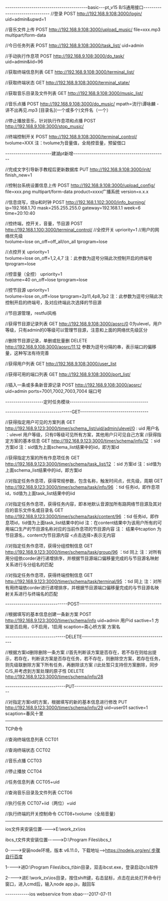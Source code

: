 
-----------------------------------------basic---pt_v15 B/S通用接口-------------------------------
//登录
POST http://192.168.9.108:3000/login/
uid=admin&upwd=1

//音乐文件上传
POST http://192.168.9.108:3000/upload_music/
file=xxx.mp3  multipart/form-data

//今日任务列表
POST http://192.168.9.108:3000/task_list/
uid=admin

//手动执行作息项
POST http://192.168.9.108:3000/do_task/
uid=admin&iid=96

//获取终端信息列表
GET http://192.168.9.108:3000/terminal_list/

//获取终端状态
GET http://192.168.9.108:3000/terminal_state/

//获取音乐目录及文件列表
GET http://192.168.9.108:3000/music_list/

//音乐点播
POST http://192.168.9.108:3000/do_music/
mpath=流行\谭咏麟 - 讲不出再见.mp3   [目录名\](一个或多个)文件名（一个）

//停止播放音乐，针对执行作息项和点播
POST http://192.168.9.108:3000/stop_music/

//终端控制开关
POST http://192.168.9.108:3000/terminal_control/
tvolume=XXX    注：tvolume为音量值，全局控音量，预留借口

-----------------------建湖pt新增----------------------------------------------


//完成文字引导新手教程后更新数据库
PUT http://192.168.9.108:3000/init/
finish_new=1

//控制台系统设置信息上传
POST http://192.168.9.108:3000/upload_config/
file=xxx.png multipart/form-data
product=xxxx广播系统
version=x.x.x

//信息烧写，烧ip和时钟
POST http://192.168.1.102:3000/info_burning/
ip=192.168.1.70
mask=255.255.255.0
gateway=192.168.1.1
week=6
time=20:10:40

//控终端，控开关，音量，节目源
POST http://192.168.1.100:3000/terminal_control/
//全控开关
upriority=1 //用户的网络优先级  
tvolume=lose
on_off=off_all/on_all
tprogram=lose

//点控开关
upriority=1  
tvolume=lose
on_off=1,2,4,7   注：此参数为逗号分隔此次控制开启的终端号
tprogram=lose

//控音量（全控）
upriority=1  
tvolume=40
on_off=lose
tprogram=lose

//控节目源
upriority=1  
tvolume=lose
on_off=lose
tprogram=2p11,4p8,7p2  注：此参数为逗号分隔此次控制开启的终端号，及对应终端此次选择的节目源

//节目源管理，restful风格

//获得节目源记录列表
GET http://192.168.9.108:3000/aosrc/0
0为ulevel，用户等级，只有admin的0等级可以管理节目源，注意和上面的网络优先级区分

//删除节目源记录，单删或批量删
DELETE http://192.168.9.108:3000/aosrc/11,12
参数为逗号分隔的串，表示端口的偏移量，这种写法有待完善

//获得用户列表
GET http://192.168.9.108:3000/user_list

//获得可用的端口列表
GET http://192.168.9.108:3000/port_list/

//插入一条或多条新音源记录
POST http://192.168.9.108:3000/aosrc/
uid=admin
ports=7001,7002,7003,7004  端口号

-------------------定时任务模块---------------------------------------

---------------------------------GET----------------------------------

//获得指定用户可见的方案列表
GET http://192.168.9.123:3000/timer/schema_list/uid/admin/ulevel/0
: uid 用户名 
：ulevel 用户等级，只有0等级可见所有方案，其他用户只可见自己方案
//获得指定方案的基本信息
GET http://192.168.9.123:3000/timer/schema/info/12
：sid 方案id   注：sid值为上面schema_list结果中的iid，即方案id

//获得指定方案的所有作息项任务
GET http://192.168.9.123:3000/timer/schema/task_list/12
：sid 方案id   注：sid值为上面schema_list结果中的iid，即方案id

//对指定任务作息项，获得常规参数，包含名称，触发时间点，优先级，周期
GET http://192.168.9.123:3000/timer/schema/task/info/96
：tid 任务id，即作息项id，tid值为上面task_list结果中的iid

//对指定任务作息项，获得任务内容，即本地默认音源加所有路网络节目源及其对应的音乐文件名或目录名
GET http://192.168.9.123:3000/timer/schema/task/content/96
：tid 任务id，即作息项id，tid值为上面task_list结果中的iid
注：在content结果中为该用户所有的可用端口生产的节目源名称对应的当前作息项的节目源内容
注： 结果中tcaption 为节目源名，content为节目源内容 <点击选择>表示无内容

//对指定任务作息项，获得分组控制信息
GET http://192.168.9.123:3000/timer/schema/task/group/96
：tid 同上  注：对所有用分组依corder进行递增排序，并根据节目源端口偏移量完成的与节目源名映射关系进行与分组名的匹配

//对指定任务作息项，获得终端控制信息
GET http://192.168.9.123:3000/timer/schema/task/terminal/95
：tid 同上  注：对所有用终端依corder进行递增排序，并根据节目源端口偏移量完成的与节目源名映射关系进行与终端名的匹配



-------------------------------POST-----------------------------------------

//根据填写的基本信息创建一条新方案
POST http://192.168.9.123:3000/timer/schema/info
uid=admin  用户id
sactive=1  方案是否启用，0不启用，1启用
scaption=斋心桥方案  方案名

------------------------------DELETE-------------------------------------------

//根据方案id删除删除一条方案
//首先判断该方案是否存在，若不存在则给出提示，若存在，判断该方案是否存在任务，若不存在，则删除空方案，若存在任务，则先级联删除方案下所有任务，再删除该方案
//此处暂只支持但方案删除，同步C/S,并考虑到方案处理的原子性
DELETE http://192.168.9.123:3000/timer/schema/info/28

------------------------------PUT----------------------------------------------

//对指定方案id的方案，根据填写的新的基本信息进行修改
PUT http://192.168.9.123:3000/timer/schema/info/29
uid=user01
sactive=1
scaption=春风十里

----------------------------------------------------------------------------------------------


TCP命令

//查询终端信息列表
CCT01

//查询终端状态
CCT02

//音乐点播
CCT03

//停止播放
CCT04

//任务信息列表
CCT05+uid

//查询音乐目录及文件列表
CCT06

//执行任务
CCT07+iid（两位）+uid

//执行终端的开关控制命令
CCT08+tvolume（全局音量）

-----------------------------------------------------------------------------------------------------


ios文件夹安装位置---->E:\work_zx\ios

ibcs_t文件夹安装位置----->D:\Program Files\ibcs_t

0---->安装node环境，版本 v6.11.0，下载地址-->https://nodejs.org/en/,步骤自行百度

1---->进D:\Program Files\ibcs_t\bin目录，双击ibcst.exe，登录启动c/s软件

2---->进E:\work_zx\ios目录，按住shift键，右击鼠标，点击在此处打开命令行窗口，进入cmd后，输入node app.js，敲回车




------------ios webservice from xbao---2017-07-11